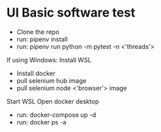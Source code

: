 # UI Basic software test

- Clone the repo
- run: pipenv install
- run: pipenv run python -m pytest -n <'threads'>

If using Windows: Install WSL

- Install docker
- pull selenium hub image
- pull selenium node <'browser'> image

Start WSL
Open docker desktop

- run: docker-compose up -d
- run: docker ps -a
